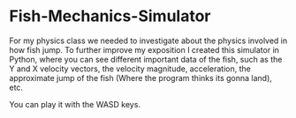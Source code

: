 # Fish-Mechanics-Simulator
For my physics class we needed to investigate about the physics involved in how fish jump. To further improve my exposition I created this simulator in Python, where you can see different important data of the fish, such as the Y and X velocity vectors, the velocity magnitude, acceleration, the approximate jump of the fish (Where the program thinks its gonna land), etc.

You can play it with the WASD keys.
